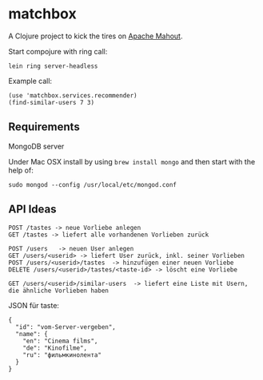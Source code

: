 # matchbox

A Clojure project to kick the tires on [Apache Mahout](http://mahout.apache.org/).

Start compojure with ring call:

    lein ring server-headless

Example call:

    (use 'matchbox.services.recommender)
    (find-similar-users 7 3)


## Requirements

MongoDB server

Under Mac OSX install by using `brew install mongo` and then start with the help of:

    sudo mongod --config /usr/local/etc/mongod.conf


## API Ideas

    POST /tastes -> neue Vorliebe anlegen 
    GET /tastes -> liefert alle vorhandenen Vorlieben zurück

    POST /users   -> neuen User anlegen
    GET /users/<userid> -> liefert User zurück, inkl. seiner Vorlieben
    POST /users/<userid>/tastes  -> hinzufügen einer neuen Vorliebe
    DELETE /users/<userid>/tastes/<taste-id> -> löscht eine Vorliebe

    GET /users/<userid>/similar-users  -> liefert eine Liste mit Usern, die ähnliche Vorlieben haben


JSON für taste:

    {
      "id": "vom-Server-vergeben",
      "name": {
        "en": "Cinema films",
        "de": "Kinofilme",
        "ru": "фильмкинолента"
      }
    }